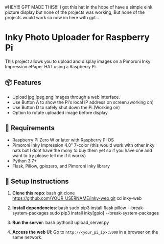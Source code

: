 #HEY!!! GPT MADE THIS!!!
I got this hat in the hope of have a simple eink picture display but none of the projects was working, But none of the projects would work so now im here with gpt...



# Inky Photo Uploader for Raspberry Pi
This project allows you to upload and display images on a Pimoroni Inky Impression ePaper HAT using a Raspberry Pi.

## 📦 Features
- Upload jpg,jpeg,png images through a web interface.
- Use Button A to show the Pi's local IP address on screen.(working on)
- Use Button D to safely shut down the Pi.(Working on)
- Option to rotate uploaded image before display.

## 🧰 Requirements
- Raspberry Pi Zero W or later with Raspberry Pi OS
- Pimoroni Inky Impression 4.0" 7-color (this would work with other inky hats but I dont have the mony to buy them yet so if you have one and want to try please tell me if it works)
- Python 3.7+
- Flask, Pillow, gpiozero, and Pimoroni Inky library

## 🚀 Setup Instructions
1. **Clone this repo**:
    bash
    git clone https://github.com/YOUR_USERNAME/inky-web.git
    cd inky-web

2. **Install dependencies**:
    bash
    sudo pip3 install flask pillow --break-system-packages
    sudo pip3 install inky[gpio] --break-system-packages

4. **Run the server**:
    bash
    python3 upload_server.py


5. **Access the web UI**:
    Go to `http://<your_pi_ip>:5000` in a browser on the same network.
